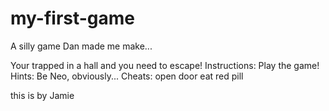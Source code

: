 # my-first-game
A silly game Dan made me make...

Your trapped in a hall and you need to escape!
Instructions:
Play the game!
Hints: Be Neo, obviously...
Cheats:
open door
eat red pill

this is by Jamie

